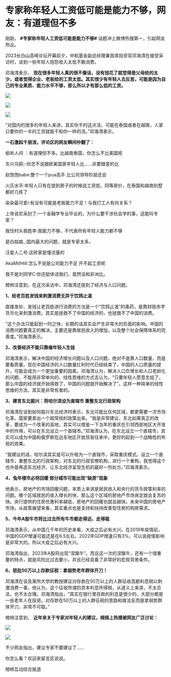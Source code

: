 # 专家称年轻人工资低可能是能力不够，网友：有道理但不多

刚刚， **#专家称年轻人工资低可能是能力不够#** 话题冲上微博热搜第一，引起网友热议。

2023长白山高峰论坛开幕前夕，中航基金副总经理兼首席投资官邓海清在接受采访时，谈到一些年轻人抱怨收入太低不敢消费。

邓海清表示，
**现在很多年轻人真的很不像话，没有钱花了就觉得是父母给的太少，或者觉得企业、老板给的工资太低。其实很少有年轻人去反思，可能是因为自己的专业素质、能力水平不够，那么所以才有那么低的工资。**

![](https://inews.gtimg.com/newsapp_bt/0/15640586283/1000)

![](https://inews.gtimg.com/newsapp_bt/0/15640586285/1000)

![](https://inews.gtimg.com/newsapp_bt/0/15640586286/1000)

“对国内的很多的年轻人来讲，其实你干的这点活，可能在泰国或者在越南，人家只要你的一半的工资就能干和你一样的活。”邓海清表示。

**一石激起千层浪，评论区的网友瞬间吵翻了：**

偷听人间 ：有道理但不多。比越南泰国，你怎么不比美国呢

东兴乌鸦-:你怎不说跟欧美国家年轻人比……非要跟差的比

赵饱饱babe:整个一个pua高手 比公司领导阶层还会

火仄水平:年轻人只有在提到房子的时候说工资低，同等房价，在泰国和越南别墅都好几栋了

染染最可爱i:有没有可能是老板能力不足！与我打工人有何关系？

上帝说尼采封了:一个金融学专业毕业的，为什么要干涉社会学的事，这能叫专家？

我住村头我姓李:我能力不够，不代表所有年轻人能力都不够

是白姑娘_:国内最大的问题，就是专家太多。

汪星人二号:这砖家是懂流量的

AkaMillHill:怎么不说是公司能力不足 开不起工资呢

我不是刘同学C:你还挺体谅我们，竟然没和非洲比。

橙柿注意到，在这次采访中，邓海清还提到了经济与人口问题。

**1、给老百姓发钱来刺激消费无异于饮鸩止渴**

直接发钞、发钱让老百姓进行消费的方法是一个“饮鸩止渴”的毒药，是靠财政赤字货币化来刺激消费。其实是拯救不了中国的经济的，也拯救不了中国的消费。

“这个办法只能起到一时之快，长期的话其实会产生非常大的负面的影响。中国的消费问题要真正的解决，主要还是靠居民收入的增加，以及整个社会保障体系的完善度。”邓海清表示。

**2、改善经济不能只靠催年轻人生娃**

邓海清表示，解决中国的经济增长问题以及人口问题，绝对不是靠人口数量，而是要看质量。现在中国经济的人口数量红利时代已经结束了，中国的人口质量的提升，可能会成为一个更加重要的因素。邓海清认为，解决人口负增长和人口老龄化的问题，不能用非常单向的、线性思维的方式去认为，“只要年轻人愿意生娃了，那么中国的经济就开始得救了，中国的问题就开始解决了”。这样一种简单的线性思维的方法，其实是非常有害的。

**3、建言东北振兴：将哈尔滨设为直辖市 重整东北行政架构**

邓海清在谈到如何振兴东北经济时表示，东北可能比任何区域，都更需要一次市场化革，国家要拿出一个超常规的政策出来。“我是非常建议，东北如果真正的改革，要成为一个改革的高地，其实可以借鉴一下当年的重庆在引领西部地区大开发中的作用，可以在东北设立一个直辖市。”邓海清认为，在东北设立一个直辖市，其实可以成为中国和俄罗斯在远东地区开放贸易往来中，更好的起到一个战略性的布局的效果。

“我建议的话，哈尔滨其实是可以升格为一个直辖市，采取重庆模式。设立一个直辖市，重整东北的行政架构，对东北的行政官僚机构，进行一个重构，我觉得这个也许是再造东北经济，让东北经济呈现生机的最好一剂处方。”邓海清表示。

**4、兔年楼市必将回暖 部分城市可能出现“缺房”现象**

他表示，房地产的市场回暖问题，本质上来讲是居民收入和央行的货币政策利率的问题。哪个区域居民的收入增长的快，那么这个区域的房地产市场肯定就会复苏的快。央行提供的住房优惠利率越低，房地产的回暖也就会越快。未来中国的房地产市场，从政策展望来看，其实重点也是支持和扶持改善型住房的购房需求。

**5、今年A股牛市将比过去所有牛市都走得远、走得稳**

邓海清表示，从中国几千年的历史来看，大疫之后必有大兴。在2019年疫情前，中国的GDP增速可能还是在6.5左右，2022年GDP增速只有3%，可以说疫情影响是非常大的。所以大疫之后必有大兴。

邓海清指出，2023年A股将出现“涅槃牛”。而且这一次的涅槃牛，还有一个很重要的特点，就是风险比过去要小，并且已经具备了非常好的宏观背景条件。

**6、怒批50万以上存款征税：拿弱势老年群体开刀！**

邓海清在谈及某所大学的教授建议对存款在50万以上的人群征收高额利息税以刺激消费一事，他认为，这个征收所谓的资本利息所得税，从道义上来讲，不太合法，也不太合理。邓海清指出，“其实在银行里存款的利息是很少的，大部分都是一些老年人在投资。对存款在50万以上的人群征税的思路和做法反而是拿弱势群体开刀，非常不可取。”

橙柿注意到， **近年来关于专家对年轻人的建议，频频上热搜被网友广泛讨论：**

![](https://inews.gtimg.com/newsapp_bt/0/15640586288/1000)

![](https://inews.gtimg.com/newsapp_bt/0/15640586291/1000)

不少网友指出，建议专家不要建议了……

你怎么看？欢迎来留言区说说。

橙柿互动综合报道


